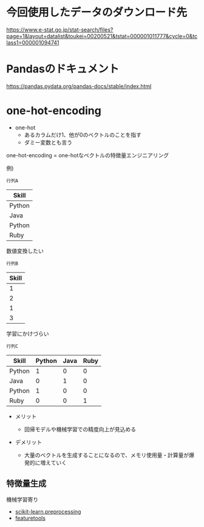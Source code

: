 # 今回使用したデータのダウンロード先
https://www.e-stat.go.jp/stat-search/files?page=1&layout=datalist&toukei=00200521&tstat=000001011777&cycle=0&tclass1=000001094741

# Pandasのドキュメント
https://pandas.pydata.org/pandas-docs/stable/index.html

# one-hot-encoding

* one-hot
    * あるカラムだけ1、他が0のベクトルのことを指す
    * ダミー変数とも言う
    
one-hot-encoding = one-hotなベクトルの特徴量エンジニアリング

例)

`行列A`

|Skill|
|----|
|Python|
|Java|
|Python|
|Ruby|

数値変換したい


`行列B`

|Skill|
|----|
|1|
|2|
|1|
|3|

学習にかけづらい

`行列C`

|Skill|Python|Java|Ruby|
|----|----|----|----|
|Python|1|0|0|
|Java|0|1|0|
|Python|1|0|0|
|Ruby|0|0|1|


* メリット
    * 回帰モデルや機械学習での精度向上が見込める
    
* デメリット
    * 大量のベクトルを生成することになるので、メモリ使用量・計算量が爆発的に増えていく

## 特徴量生成
機械学習寄り
* [scikit-learn.preprocessing](https://scikit-learn.org/stable/modules/classes.html#module-sklearn.preprocessing)
* [featuretools](https://docs.featuretools.com/#)